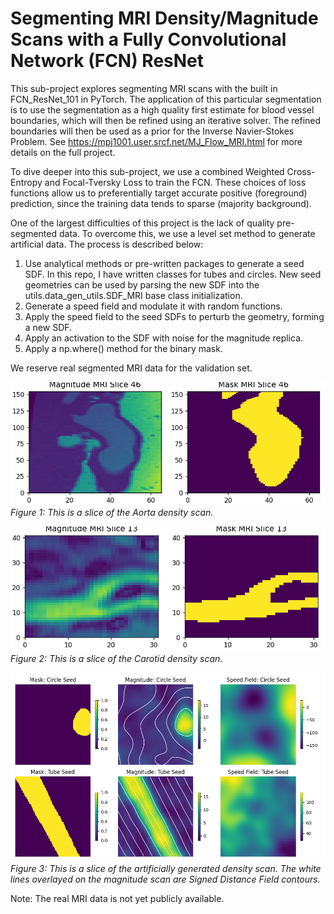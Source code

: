 # Segmenting MRI Density/Magnitude Scans with a Fully Convolutional Network (FCN) ResNet

This sub-project explores segmenting MRI scans with the built in FCN_ResNet_101 in PyTorch.
The application of this particular segmentation is to use the segmentation as a high
quality first estimate for blood vessel boundaries, which will then be refined using
an iterative solver. The refined boundaries will then be used as a prior for the Inverse
Navier-Stokes Problem. See https://mpj1001.user.srcf.net/MJ_Flow_MRI.html for more details
on the full project.

To dive deeper into this sub-project, we use a combined Weighted Cross-Entropy and Focal-Tversky
Loss to train the FCN. These choices of loss functions allow us to preferentially target accurate
positive (foreground) prediction, since the training data tends to sparse (majority background).

One of the largest difficulties of this project is the lack of quality pre-segmented data.
To overcome this, we use a level set method to generate artificial data. The process is described
below:

1. Use analytical methods or pre-written packages to generate a seed SDF. In this repo, I have
written classes for tubes and circles. New seed geometries can be used by parsing the
new SDF into the utils.data_gen_utils.SDF_MRI base class initialization.
2. Generate a speed field and modulate it with random functions.
3. Apply the speed field to the seed SDFs to perturb the geometry, forming a new SDF.
4. Apply an activation to the SDF with noise for the magnitude replica.
5. Apply a np.where() method for the binary mask.

We reserve real segmented MRI data for the validation set.

![Aorta](images/aorta.png)
*Figure 1: This is a slice of the Aorta density scan.*

![Carotid](images/carotid.png)
*Figure 2: This is a slice of the Carotid density scan.*

![Artificial](images/artificial_data.png)
*Figure 3: This is a slice of the artificially generated density scan. The white lines overlayed on the magnitude scan are Signed Distance Field contours.*

Note: The real MRI data is not yet publicly available.